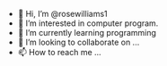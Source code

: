 - 👋 Hi, I’m @rosewilliams1
- 👀 I’m interested in computer program.
- 🌱 I’m currently learning programming
- 💞️ I’m looking to collaborate on ...
- 📫 How to reach me ...

<!---
rosewilliams1/rosewilliams1 is a ✨ special ✨ repository because its `README.md` (this file) appears on your GitHub profile.
You can click the Preview link to take a look at your changes.
--->
